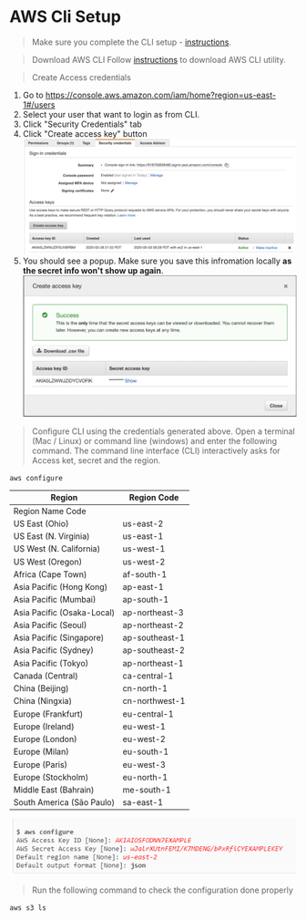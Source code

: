 # AWS Cli Setup
> Make sure you complete the CLI setup - [instructions](/aws-cli-setup).

> Download AWS CLI
Follow [instructions](https://docs.aws.amazon.com/cli/latest/userguide/cli-chap-install.html) to download AWS CLI utility.

> Create Access credentials
1. Go to https://console.aws.amazon.com/iam/home?region=us-east-1#/users
2. Select your user that want to login as from CLI.
3. Click "Security Credentials" tab
4. Click "Create access key" button
![Generate a new access key](create-access-key.png)
5. You should see a popup. Make sure you save this infromation locally **as the secret info won't show up again**.
![Credentials](credentials.png)

> Configure CLI using the credentials generated above. Open a terminal (Mac / Linux) or command line (windows) and enter the following command. The command line interface (CLI) interactively asks for Access ket, secret and the region. 
```
aws configure
```

| Region                     | Region Code    | 
|----------------------------|----------------| 
| Region Name Code           |                | 
| US East (Ohio)             | us-east-2      | 
| US East (N. Virginia)      | us-east-1      | 
| US West (N. California)    | us-west-1      | 
| US West (Oregon)           | us-west-2      | 
| Africa (Cape Town)         | af-south-1     | 
| Asia Pacific (Hong Kong)   | ap-east-1      | 
| Asia Pacific (Mumbai)      | ap-south-1     | 
| Asia Pacific (Osaka-Local) | ap-northeast-3 | 
| Asia Pacific (Seoul)       | ap-northeast-2 | 
| Asia Pacific (Singapore)   | ap-southeast-1 | 
| Asia Pacific (Sydney)      | ap-southeast-2 | 
| Asia Pacific (Tokyo)       | ap-northeast-1 | 
| Canada (Central)           | ca-central-1   | 
| China (Beijing)            | cn-north-1     | 
| China (Ningxia)            | cn-northwest-1 | 
| Europe (Frankfurt)         | eu-central-1   | 
| Europe (Ireland)           | eu-west-1      | 
| Europe (London)            | eu-west-2      | 
| Europe (Milan)             | eu-south-1     | 
| Europe (Paris)             | eu-west-3      | 
| Europe (Stockholm)         | eu-north-1     | 
| Middle East (Bahrain)      | me-south-1     | 
| South America (São Paulo)  | sa-east-1      | 

![AWS Configure](aws-configure.png)

> Run the following command to check the configuration done properly
```
aws s3 ls
```
